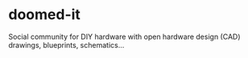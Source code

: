 doomed-it
=========

Social community for DIY hardware with open hardware design (CAD) drawings, blueprints, schematics...